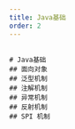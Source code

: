 ```yaml
---
title: Java基础
order: 2
---
```


```markmap

# Java基础
## 面向对象
## 泛型机制
## 注解机制
## 异常机制
## 反射机制
## SPI 机制


```
